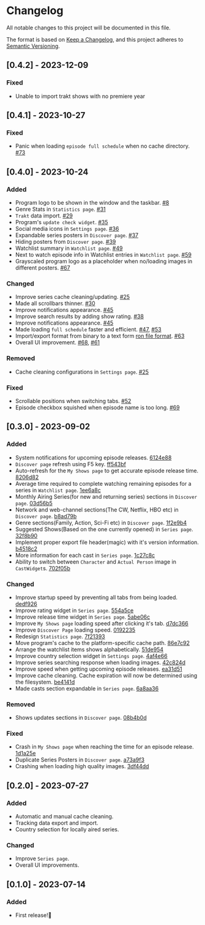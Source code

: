 # Changelog

All notable changes to this project will be documented in this file.

The format is based on [Keep a Changelog](https://keepachangelog.com/en/1.0.0/),
and this project adheres to [Semantic Versioning](https://semver.org/spec/v2.0.0.html).


## [0.4.2] - 2023-12-09

### Fixed
- Unable to import trakt shows with no premiere year

## [0.4.1] - 2023-10-27

### Fixed
- Panic when loading `episode full schedule` when no cache directory. [#73](https://github.com/MaarifaMaarifa/series-troxide/pull/73)

## [0.4.0] - 2023-10-24

### Added
- Program logo to be shown in the window and the taskbar. [#8](https://github.com/MaarifaMaarifa/series-troxide/pull/8)
- Genre Stats in `Statistics page`. [#31](https://github.com/MaarifaMaarifa/series-troxide/pull/31)
- `Trakt` data import. [#29](https://github.com/MaarifaMaarifa/series-troxide/pull/29)
- Program's `update check widget`. [#35](https://github.com/MaarifaMaarifa/series-troxide/pull/35)
- Social media icons in `Settings page`. [#36](https://github.com/MaarifaMaarifa/series-troxide/pull/36)
- Expandable series posters in `Discover page`. [#37](https://github.com/MaarifaMaarifa/series-troxide/pull/37)
- Hiding posters from `Discover page`. [#39](https://github.com/MaarifaMaarifa/series-troxide/pull/39)
- Watchlist summary in `Watchlist page`. [#49](https://github.com/MaarifaMaarifa/series-troxide/pull/49)
- Next to watch episode info in Watchlist entries in `Watchlist page`. [#59](https://github.com/MaarifaMaarifa/series-troxide/pull/59)
- Grayscaled program logo as a placeholder when no/loading images in different posters. [#67](https://github.com/MaarifaMaarifa/series-troxide/pull/67)

### Changed
- Improve series cache cleaning/updating. [#25](https://github.com/MaarifaMaarifa/series-troxide/pull/25)
- Made all scrollbars thinner. [#30](https://github.com/MaarifaMaarifa/series-troxide/pull/30)
- Improve notifications appearance. [#45](https://github.com/MaarifaMaarifa/series-troxide/pull/45)
- Improve search results by adding show rating. [#38](https://github.com/MaarifaMaarifa/series-troxide/pull/38)
- Improve notifications appearance. [#45](https://github.com/MaarifaMaarifa/series-troxide/pull/45)
- Made loading `full schedule` faster and efficient. [#47](https://github.com/MaarifaMaarifa/series-troxide/pull/47), [#53](https://github.com/MaarifaMaarifa/series-troxide/pull/53)
- Import/export format from binary to a text form [ron file format](https://github.com/ron-rs/ron). [#63](https://github.com/MaarifaMaarifa/series-troxide/pull/63)
- Overall UI improvement. [#68](https://github.com/MaarifaMaarifa/series-troxide/pull/68), [#61](https://github.com/MaarifaMaarifa/series-troxide/pull/61)

### Removed
- Cache cleaning configurations in `Settings page`. [#25](https://github.com/MaarifaMaarifa/series-troxide/pull/25)

### Fixed
- Scrollable positions when switching tabs. [#52](https://github.com/MaarifaMaarifa/series-troxide/pull/52)
- Episode checkbox squished when episode name is too long. [#69](https://github.com/MaarifaMaarifa/series-troxide/pull/69)

## [0.3.0] - 2023-09-02

### Added

- System notifications for upcoming episode releases. [6124e88](https://github.com/MaarifaMaarifa/series-troxide/commit/6124e88fa7b79216ea3c3312bac39910c37746d9)
- `Discover page` refresh using F5 key. [ff543bf](https://github.com/MaarifaMaarifa/series-troxide/commit/ff543bffbcfe04e35a3f3ec037380ff0c6ab6e83)
- Auto-refresh for the `My Shows page` to get accurate episode release time. [8206d82](https://github.com/MaarifaMaarifa/series-troxide/commit/8206d8214d63d2bbb7d6ac9dbb80f4b40a6a058a)
- Average time required to complete watching remaining episodes for a series in `Watchlist page`. [1ee6a8c](https://github.com/MaarifaMaarifa/series-troxide/commit/1ee6a8ca660154a7a2416c26d6b36cf3b6b5b1b6)
- Monthly Airing Series(for new and returning series) sections in `Discover page`. [03d56b5](https://github.com/MaarifaMaarifa/series-troxide/commit/03d56b50869c58cf6e4c9f18536172b88d9af03a)
- Network and web-channel sections(The CW, Netflix, HBO etc) in `Discover page`. [b8ad79b](https://github.com/MaarifaMaarifa/series-troxide/commit/b8ad79bfba3e41ca393049c33913c7964d835e5b)
- Genre sections(Family, Action, Sci-Fi etc) in `Discover page`. [1f2e9b4](https://github.com/MaarifaMaarifa/series-troxide/commit/1f2e9b4b741290226c87ef54329c6fce0f16aa33)
- Suggested Shows(Based on the one currently opened) in `Series page`. [32f8b90](https://github.com/MaarifaMaarifa/series-troxide/commit/32f8b90657fa6319be34b736c693f90e5ca06482)
- Implement proper export file header(magic) with it's version information. [b4518c2](https://github.com/MaarifaMaarifa/series-troxide/commit/b4518c2d2433fe7e51f9271ffe3601dece94c43d)
- More information for each cast in `Series page`. [1c27c8c](https://github.com/MaarifaMaarifa/series-troxide/commit/1c27c8c9f1a14abb3615c4eec27ce8c742cc3750) 
- Ability to switch between `Character` and `Actual Person` image in `CastWidget`s. [702f05b](https://github.com/MaarifaMaarifa/series-troxide/commit/702f05b894395b8bafacf7f03154cc8ae772e7a7)

### Changed

- Improve startup speed by preventing all tabs from being loaded. [dedf926](https://github.com/MaarifaMaarifa/series-troxide/commit/dedf92652820a53393d84a7d8cc02380e8af69ee)
- Improve rating widget in `Series page`. [554a5ce](https://github.com/MaarifaMaarifa/series-troxide/commit/554a5ce9b8107dc8f4191926b49bd43e2510a817)
- Improve release time widget in `Series page`. [5abe06c](https://github.com/MaarifaMaarifa/series-troxide/commit/5abe06c4933cca685d8e717d65456b554fedc6b5)
- Improve `My Shows page` loading speed after clicking it's tab. [d7dc366](https://github.com/MaarifaMaarifa/series-troxide/commit/d7dc366f249c4f3f03ada3e3af9c9fd6dc4b5602)
- Improve `Discover Page` loading speed. [0192235](https://github.com/MaarifaMaarifa/series-troxide/commit/01922357e76e2810ff33e5f165e1c14e310036da)
- Redesign `Statistics page`. [7f21393](https://github.com/MaarifaMaarifa/series-troxide/commit/7f21393c54fe40b952cb6501ec2119fd15a88095)
- Move program's cache to the platform-specific cache path. [86e7c92](https://github.com/MaarifaMaarifa/series-troxide/commit/86e7c92e80a90b1d06bb776599b15875476c1efd)
- Arrange the watchlist items shows alphabetically. [51de954](https://github.com/MaarifaMaarifa/series-troxide/commit/51de954e11939d27ed0de59613428a34deace170)
- Improve country selection widget in `Settings page`. [4af4e66](https://github.com/MaarifaMaarifa/series-troxide/commit/4af4e66c5fd16872c7736c4ff9c3fa486b95252b)
- Improve series searching response when loading images. [42c824d](https://github.com/MaarifaMaarifa/series-troxide/commit/42c824d55b3daafd4f21bf691dbcf1fba341b01d)
- Improve speed when getting upcoming episode releases. [ea31d51](https://github.com/MaarifaMaarifa/series-troxide/commit/ea31d51acfc05f4cdc9b7fab63b0c798685ca788)
- Improve cache cleaning. Cache expiration will now be determined using the filesystem. [be4141d](https://github.com/MaarifaMaarifa/series-troxide/commit/be4141d1ab239fc89074af4143a60c13cbe0398d)
- Made casts section expandable in `Series page`. [6a8aa36](https://github.com/MaarifaMaarifa/series-troxide/commit/6a8aa36d5c25e57baad915de62a72092e458aa75)

### Removed

- Shows updates sections in `Discover page`. [08b4b0d](https://github.com/MaarifaMaarifa/series-troxide/commit/08b4b0d6c41c4587ad8c6c0ecf28d57b557c9f88)

### Fixed

- Crash in `My Shows page` when reaching the time for an episode release. [1d1a25e](https://github.com/MaarifaMaarifa/series-troxide/commit/1d1a25ed12a3489ea926c08225568a3944f93da2)
- Duplicate Series Posters in `Discover page`. [a73a9f3](https://github.com/MaarifaMaarifa/series-troxide/commit/a73a9f33ae0c1d3d9f8679bbe78792de168a8730)
- Crashing when loading high quality images. [3df44dd](https://github.com/MaarifaMaarifa/series-troxide/commit/3df44ddc34cde036dcff9eea5cc061e72b1baee7)

## [0.2.0] - 2023-07-27

### Added

- Automatic and manual cache cleaning.
- Tracking data export and import.
- Country selection for locally aired series.

### Changed

- Improve `Series page`.
- Overall UI improvements.

## [0.1.0] - 2023-07-14

### Added

- First release!🎉
